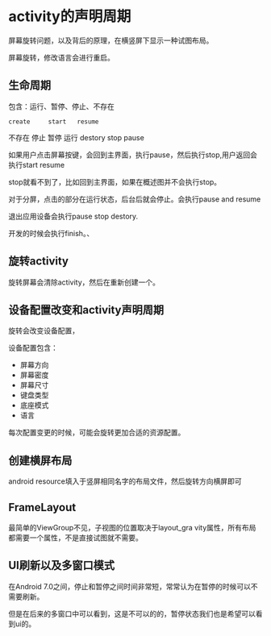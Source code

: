 # activity的声明周期

屏幕旋转问题，以及背后的原理，在横竖屏下显示一种试图布局。

屏幕旋转，修改语言会进行重启。

## 生命周期

包含：运行、暂停、停止、不存在

    create     start   resume
不存在     停止      暂停      运行
    destory     stop   pause

如果用户点击屏幕按键，会回到主界面，执行pause，然后执行stop,用户返回会执行start resume

stop就看不到了，比如回到主界面，如果在概述图并不会执行stop。

对于分屏，点击的部分在运行状态，后台后就会停止。会执行pause and resume

退出应用设备会执行pause  stop  destory.

开发的时候会执行finish。、

## 旋转activity

旋转屏幕会清除activity，然后在重新创建一个。


## 设备配置改变和activity声明周期

旋转会改变设备配置，

设备配置包含：

- 屏幕方向
- 屏幕密度
- 屏幕尺寸
- 键盘类型
- 底座模式
- 语言

每次配置变更的时候，可能会旋转更加合适的资源配置。

## 创建横屏布局

android resource填入于竖屏相同名字的布局文件，然后旋转方向横屏即可

## FrameLayout

最简单的ViewGroup不见，子视图的位置取决于layout_gra vity属性，所有布局都需要一个属性，不是直接试图就不需要。

## UI刷新以及多窗口模式

在Android 7.0之间，停止和暂停之间时间非常短，常常认为在暂停的时候可以不需要刷新。

但是在后来的多窗口中可以看到，这是不可以的的，暂停状态我们也是希望可以看到ui的。

























